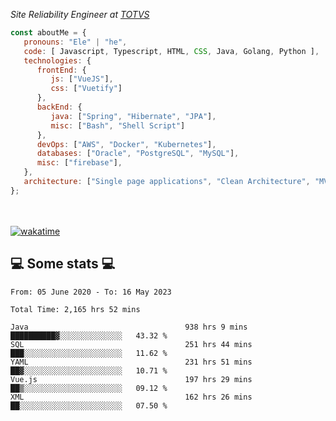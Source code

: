 <p><em>Site Reliability Engineer at <a href="https://www.totvs.com/">TOTVS</a></br>
</em></p>


```javascript
const aboutMe = {
   pronouns: "Ele" | "he",
   code: [ Javascript, Typescript, HTML, CSS, Java, Golang, Python ],
   technologies: {
      frontEnd: {
         js: ["VueJS"],
         css: ["Vuetify"]
      },
      backEnd: {
         java: ["Spring", "Hibernate", "JPA"],
         misc: ["Bash", "Shell Script"]
      },
      devOps: ["AWS", "Docker", "Kubernetes"],
      databases: ["Oracle", "PostgreSQL", "MySQL"],
      misc: ["firebase"],
   },
   architecture: ["Single page applications", "Clean Architecture", "MVC", "Microservices"],
};
```
</br></br>
[![wakatime](https://wakatime.com/badge/user/a3a8ed06-d304-4d6b-bc86-4adc418cdea7.svg)](https://wakatime.com/@a3a8ed06-d304-4d6b-bc86-4adc418cdea7)
<h2>💻 Some stats 💻</h2>

<!--START_SECTION:waka-->

```text
From: 05 June 2020 - To: 16 May 2023

Total Time: 2,165 hrs 52 mins

Java                                   938 hrs 9 mins  ██████████▓░░░░░░░░░░░░░░   43.32 %
SQL                                    251 hrs 44 mins ███░░░░░░░░░░░░░░░░░░░░░░   11.62 %
YAML                                   231 hrs 51 mins ██▓░░░░░░░░░░░░░░░░░░░░░░   10.71 %
Vue.js                                 197 hrs 29 mins ██▒░░░░░░░░░░░░░░░░░░░░░░   09.12 %
XML                                    162 hrs 26 mins ██░░░░░░░░░░░░░░░░░░░░░░░   07.50 %
```

<!--END_SECTION:waka-->
